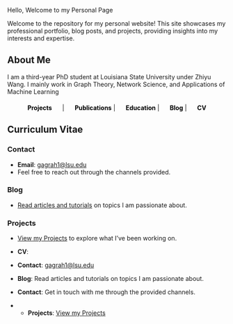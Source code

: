 Hello, Welcome to my Personal Page

Welcome to the repository for my personal website! This site showcases my professional portfolio, blog posts, and projects, providing insights into my interests and expertise.

## About Me

I am a third-year PhD student at Louisiana State University under Zhiyu Wang. I mainly work in Graph Theory, Network Science, and Applications of Machine Learning

<div style="text-align: center; margin-top: 20px;">
  <strong><a href="Projects.md" style="margin-right: 20px; text-decoration: none; color: black;">Projects</a></strong>
  |
  <strong><a href="Publications.md" style="margin-left: 20px; text-decoration: none; color: black;">Publications</a></strong>
  |
  <strong><a href="Education.md" style="margin-left: 20px; text-decoration: none; color: black;">Education</a></strong>
  |
  <strong><a href="Blogs.md" style="margin-left: 20px; text-decoration: none; color: black;">Blog</a></strong>
  |
   <strong><a href="cv1.pdf" target="_blank" style="margin-left: 20px; text-decoration: none; color: black;">CV</a></strong>
</div>


## Curriculum Vitae

### Contact
- **Email**: [gagrah1@lsu.edu](mailto:gagrah1@lsu.edu)
- Feel free to reach out through the channels provided.

### Blog
- [Read articles and tutorials](your-blog-url) on topics I am passionate about.

### Projects
- [View my Projects](./project.html) to explore what I’ve been working on.

- **CV**:
- **Contact**: gagrah1@lsu.edu
- **Blog**: Read articles and tutorials on topics I am passionate about.
- **Contact**: Get in touch with me through the provided channels.
- - **Projects**: [View my Projects](./project.html)
